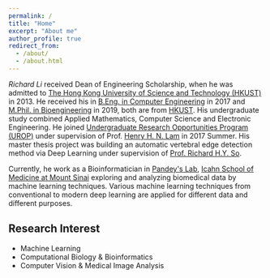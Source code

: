```yaml
---
permalink: /
title: "Home"
excerpt: "About me"
author_profile: true
redirect_from: 
  - /about/
  - /about.html
---
```



*Richard Li* received Dean of Engineering Scholarship, when he was admitted to [The Hong Kong University of Science and Technology (HKUST)](https://www.ust.hk/) in 2013.
He received his in [B.Eng. in Computer Engineering](http://cpeg.ust.hk/cgi-bin/eng/index.php) in 2017 and [M.Phil. in Bioengineering](https://bien.ust.hk/) in 2019, both are from [HKUST](https://www.ust.hk/).
His undergraduate study combined Applied Mathematics, Computer Science and Electronic Engineering. He joined [Undergraduate Research Opportunities Program (UROP)](https://urop.ust.hk/) under supervision of Prof. [Henry H. N. Lam](http://kehlam.people.ust.hk/index.html) in 2017 Summer. His master thesis project was building an automatic vertebral edge detection method via Deep Learning under supervision of [Prof. Richard H.Y. So](https://www.ielm.ust.hk/dfaculty/so/).

Currently, he work as a Bioinformatician in [Pandey's Lab](https://labs.icahn.mssm.edu/pandeylab/), [Icahn School of Medicine at Mount Sinai](https://icahn.mssm.edu/)
exploring and analyzing biomedical data by machine learning techniques.
Various machine learning techniques from conventional to modern deep learning are applied for different data and different purposes.

Research Interest
------
* Machine Learning
* Computational Biology & Bioinformatics
* Computer Vision & Medical Image Analysis





